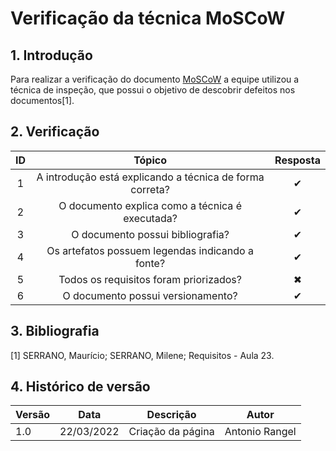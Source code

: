 # Verificação da técnica MoSCoW
## 1. Introdução
Para realizar a verificação do documento [MoSCoW](../../elicitacao/tecnicas-priorizacao/moscow.md) a equipe utilizou a técnica de inspeção, que possui o objetivo de descobrir defeitos nos documentos[1]. 



## 2. Verificação
|  ID  |                                    Tópico                             |   Resposta    |
| :--: | :-------------------------------------------------------------------: | :-----------: |
|  1   | A introdução está explicando a técnica de forma correta?              |      ✔        | 
|  2   | O documento explica como a técnica é executada?                       |      ✔        |
|  3   | O documento possui bibliografia?                                      |      ✔        |
|  4   | Os artefatos possuem legendas indicando a fonte?                      |      ✔        |
|  5   | Todos os requisitos foram priorizados?                                |      ✖        |
|  6   | O documento possui versionamento?                                     |      ✔        |

## 3. Bibliografia
[1] SERRANO, Maurício; SERRANO, Milene; Requisitos - Aula 23.

## 4. Histórico de versão

| Versão | Data       | Descrição         | Autor          |
| ------ | ---------- | ----------------- | -------------- |
| 1.0    | 22/03/2022 | Criação da página | Antonio Rangel |
